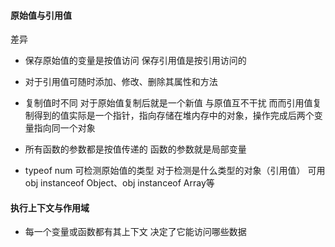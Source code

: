 #### 原始值与引用值

差异

+ 保存原始值的变量是按值访问 保存引用值是按引用访问的
+ 对于引用值可随时添加、修改、删除其属性和方法

+ 复制值时不同 对于原始值复制后就是一个新值 与原值互不干扰 而而引用值复制得到的值实际是一个指针，指向存储在堆内存中的对象，操作完成后两个变量指向同一个对象
+ 所有函数的参数都是按值传递的 函数的参数就是局部变量
+ typeof num 可检测原始值的类型 对于检测是什么类型的对象（引用值） 可用 obj instanceof Object、obj instanceof Array等 

#### 执行上下文与作用域

+ 每一个变量或函数都有其上下文 决定了它能访问哪些数据